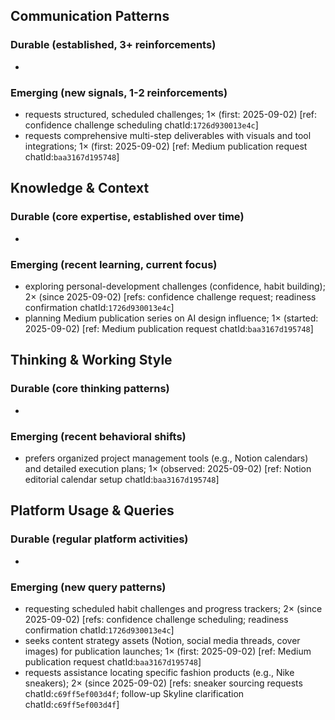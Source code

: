 ## Communication Patterns
### Durable (established, 3+ reinforcements)
-

### Emerging (new signals, 1-2 reinforcements)
- requests structured, scheduled challenges; 1× (first: 2025-09-02) [ref: confidence challenge scheduling chatId:`1726d930013e4c`]
- requests comprehensive multi-step deliverables with visuals and tool integrations; 1× (first: 2025-09-02) [ref: Medium publication request chatId:`baa3167d195748`]

## Knowledge & Context
### Durable (core expertise, established over time)
-

### Emerging (recent learning, current focus)
- exploring personal-development challenges (confidence, habit building); 2× (since 2025-09-02) [refs: confidence challenge request; readiness confirmation chatId:`1726d930013e4c`]
- planning Medium publication series on AI design influence; 1× (started: 2025-09-02) [ref: Medium publication request chatId:`baa3167d195748`]

## Thinking & Working Style
### Durable (core thinking patterns)
-

### Emerging (recent behavioral shifts)
- prefers organized project management tools (e.g., Notion calendars) and detailed execution plans; 1× (observed: 2025-09-02) [ref: Notion editorial calendar setup chatId:`baa3167d195748`]

## Platform Usage & Queries
### Durable (regular platform activities)
-

### Emerging (new query patterns)
- requesting scheduled habit challenges and progress trackers; 2× (since 2025-09-02) [refs: confidence challenge scheduling; readiness confirmation chatId:`1726d930013e4c`]
- seeks content strategy assets (Notion, social media threads, cover images) for publication launches; 1× (first: 2025-09-02) [ref: Medium publication request chatId:`baa3167d195748`]
- requests assistance locating specific fashion products (e.g., Nike sneakers); 2× (since 2025-09-02) [refs: sneaker sourcing requests chatId:`c69ff5ef003d4f`; follow-up Skyline clarification chatId:`c69ff5ef003d4f`]